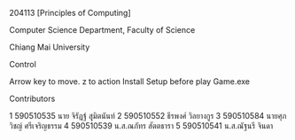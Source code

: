 204113 [Principles of Computing]

Computer Science Department, Faculty of Science

Chiang Mai University

Control

Arrow key to move. z to action
Install Setup before play Game.exe


Contributors

1	590510535	นาย จิรัฏฐ์ 	สุุมิตนันท์
2	590510552	ธีรพงศ์	วิลยางกูร
3	590510584	นายศุภวิชญ์	ศรีเจริญธรรม
4	590510539	น.ส.ณภัทร	สัตตธารา
5	590510541	น.ส.ณัฐนรี	จินดา
